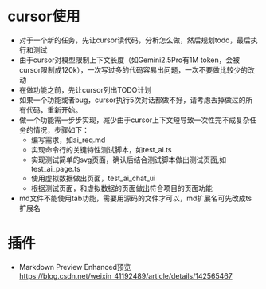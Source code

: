 # cursor使用
- 对于一个新的任务，先让cursor读代码，分析怎么做，然后规划todo，最后执行和测试
- 由于cursor对模型限制上下文长度（如Gemini2.5Pro有1M token，会被cursor限制成120k），一次写过多的代码容易出问题，一次不要做比较少的改动
- 在做功能之前，先让cursor列出TODO计划
- 如果一个功能或者bug，cursor执行5次对话都做不好，请考虑丢掉做过的所有代码，重新开始。
- 做一个功能需一步步实现，减少由于cursor上下文短导致一次性完不成复杂任务的情况，步骤如下：
    - 编写需求，如ai_req.md
    - 实现命令行的关键特性测试脚本，如test_ai.ts
    - 实现测试简单的svg页面，确认后结合测试脚本做出测试页面,如test_ai_page.ts
    - 使用虚拟数据做出页面，test_ai_chat_ui
    - 根据测试页面，和虚拟数据的页面做出符合项目的页面功能
- md文件不能使用tab功能，需要用源码的文件才可以，md扩展名可先改成ts扩展名

# 插件
- Markdown Preview Enhanced预览 https://blog.csdn.net/weixin_41192489/article/details/142565467